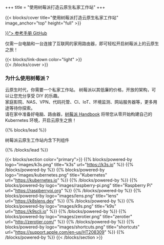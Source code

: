 +++
title = "使用树莓派打造云原生私家工作站"
+++

{{< blocks/cover title="使用树莓派打造云原生私家工作站" image_anchor="top" height="full" >}}
<div class="mx-auto">
	<a class="btn btn-lg btn-primary mr-3 mb-4" href="{{< relref "/docs" >}}">
		参考手册<i class="fas fa-arrow-alt-circle-right ml-2"></i>
	</a>
	<a class="btn btn-lg btn-secondary mr-3 mb-4" href="https://github.com/rootsongjc/rpi-handbook">
		GitHub <i class="fab fa-github ml-2"></i>
	</a>
	<p class="lead mt-5">仅需一台电脑和一台连接了互联网的家用路由器，即可轻松开启树莓派上的云原生之旅！</p>
		{{< blocks/link-down color="light" >}}
</div>
{{< /blocks/cover >}}

<div id="overview">
  <div class="contain">
    <h3 class="section-head">为什么使用树莓派？</h4>
    <p>云原生时代，你需要一个私家工作站。
树莓派以其低廉的价格，开放的架构，可以让您充分享受 DIY 的乐趣。</br>
家庭影院、NAS、VPN、代码托管、CI、IoT、环境监测、网站服务器等，更多用途等待你探索。</br>
请在家中准备好电脑、路由器，<a href="docs/">树莓派 Handbook</a> 将带您从零开始构建自己的 Kubernetes 环境，开启云原生之旅！</p>
  </div>
</div>

{{% blocks/lead %}}

树莓派云原生工作站内含下列组件

{{% /blocks/lead %}}

{{< blocks/section color="primary">}}
{{% blocks/powered-by logo="images/k3s.png" title="k3s" url="https://k3s.io" %}}
{{% /blocks/powered-by %}}
{{% blocks/powered-by logo="images/kubernetes.png" title="Kubernetes" url="https://kubernetes.io" %}}
{{% /blocks/powered-by %}}
{{% blocks/powered-by logo="images/raspberry-pi.png" title="Raspberry Pi" url="https://raspberrypi.org" %}}
{{% /blocks/powered-by %}}
{{% blocks/powered-by logo="images/lens.png" title="lens" url="https://k8slens.dev" %}}
{{% /blocks/powered-by %}}
{{% blocks/powered-by logo="images/k9s.png" title="k9s" url="https://k9scli.io" %}}
{{% /blocks/powered-by %}}
{{% blocks/powered-by logo="images/zerotier.png" title="zerotier" url="http://zerotier.com/" %}}
{{% /blocks/powered-by %}}
{{% blocks/powered-by logo="images/shortcuts.png" title="shortcuts" url="https://support.apple.com/en-us/HT208309" %}}
{{% /blocks/powered-by %}}
{{< /blocks/section >}}
